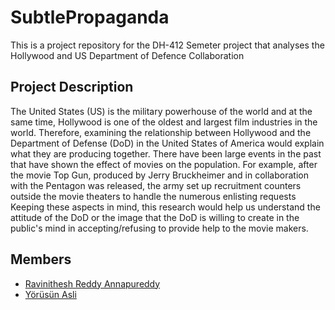 # SubtlePropaganda
This is a project repository for the DH-412 Semeter project that analyses the Hollywood and US Department of Defence Collaboration
## Project Description

The United States (US) is the military powerhouse of the world and at the same time, Hollywood is one of the oldest and largest film industries in the world. Therefore, examining the relationship between Hollywood and the Department of Defense (DoD) in the United States of America would explain what they are producing together. There have been large events in the past that have shown the effect of movies on the population. For example, after the movie Top Gun, produced by Jerry Bruckheimer and in collaboration with the Pentagon was released, the army set up recruitment counters outside the movie theaters to handle the numerous enlisting requests Keeping these aspects in mind, this research would help us understand the attitude of the DoD or the image that the DoD is willing to create in the public's mind in accepting/refusing to provide help to the movie makers.

## Members

- [Ravinithesh Reddy Annapureddy](ravinitheshreddy.github.io)
- [Yörüsün Asli](asli.yorusun@epfl.ch)
